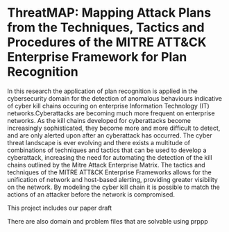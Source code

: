 # ThreatMAP: Mapping Attack Plans from the Techniques, Tactics and Procedures of the MITRE ATT&CK Enterprise Framework for Plan Recognition

In this research the application of plan recognition is applied in the cybersecurity domain for the detection of anomalous behaviours indicative of cyber kill chains occuring on enterprise Information Technology (IT) networks.Cyberattacks are becoming much more frequent on enterprise networks. As the kill chains developed for cyberattacks become increasingly sophisticated, they become more and more difficult to detect, and are only alerted upon after an cyberattack has occurred. The cyber threat landscape is ever evolving and there exists a multitude of combinations of techniques and tactics that can be used to develop a cyberattack, increasing the need for automating the detection of the kill chains outlined by the Mitre Attack Enterprise Matrix. The tactics and techniques of the MITRE ATT\&CK Enterprise Frameworks allows for the unification of network and host-based alerting, providing greater visibility on the network. By modeling the cyber kill chain it is possible to match the actions of an attacker before the network is compromised.

This project includes our paper draft

There are also domain and problem files that are solvable using prppp
